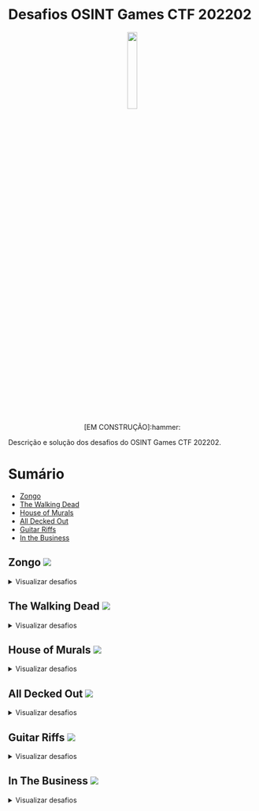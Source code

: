 # Desafios OSINT Games CTF 202202
<p style="text-align:center" align="center">
<img src="https://import.cdn.thinkific.com/568124/courses/1609487/fj6dhvJEQQKmnVw7vDto_osint-games-logo-words-149x48.png" width="20%" /><br>
<p align="center">[EM CONSTRUÇÃO]:hammer:</center></p>
</p>
Descrição e solução dos desafios do OSINT Games CTF 202202.

# Sumário
- [Zongo](#zongo)
- [The Walking Dead](#dead)
- [House of Murals](#murals)
- [All Decked Out](#decked)
- [Guitar Riffs](#guitar)
- [In the Business](#business)

## Zongo <a name="zongo"></a> ![](https://img.shields.io/badge/5%2F5-COMPLETED-blue)
<details>
  <summary>Visualizar desafios</summary>

## Blue Truck Image Location <a name="Blue-Truck-Image-Location">:heavy_check_mark:</a>
##### [![](https://img.shields.io/badge/Voltar-Sum%C3%A1rio-blue)](#sumário)

<details>
  
<summary>:bulb:</summary>
  
#### Descrição
A imagem de uma rua é disponibilizada e temos que descobrir a cidade na qual ela se encontra.

#### Solução
1. Visualizando a imagem é possível identificar duas palavras:
> SOCCABET
> Zongo La
2. Fazendo uma busca por estes dois termos juntos, o Google nos trará o nome de uma via próxima ao local da foto::
> Zongo Lane
3. Buscando por Zongo Lane no Google Maps, é possível identificar que esta via é localizada em uma cidade na Gana:
> Accra
4. Buscando novamente no Google Maps pelo termo abaixo, é possível confirmar que uma unidade da SOCCABET se encontra próxima a via Zongo Lane, em Accra no Congo:
> Zongo Lane SOCCABET
5. A FLAG é enviada como:
> Accra
6. Adicionalmente, vasculhando com o Google Street View ao longo das ruas que cruzam com a Zongo Lane, é possível identificar o local como sendo a latitude e longitude, na rua Asafoatse Nettey Rd:
> 5.541880857145164, -0.20993663838001453
</details>

## Blue Truck Image Latitude and Longitude  <a name="Blue-Truck-Image-Location">:heavy_check_mark:</a>
##### [![](https://img.shields.io/badge/Voltar-Sum%C3%A1rio-blue)](#sumário)

<details>
  
<summary>:bulb:</summary>
  
#### Descrição
Definir qual é a latitude e longitude que mais se aproximam do local onde a foto foi tirada.

#### Solução
  1. Como já descoberto na solução do desafio Blue Truck Image Location, a foto foi tirada perto da rua Zongo Lane e a latitude e longitude que mais se aproximam desta localização dentre as alternativas é a:
> 5.5418955,-0.209885
</details>

## Mapillary Username   <a name="Blue-Truck-Image-Location">:heavy_check_mark:</a>
##### [![](https://img.shields.io/badge/Voltar-Sum%C3%A1rio-blue)](#sumário)

<details>
  
<summary>:bulb:</summary>
  
#### Descrição
Identificar o usuário que realizou upload da foto do desafio no Mapillary.

#### Solução
  1. Como já descoberta a localização da foto no desafio Blue Truck Image Location, foi acessado este local no Mappilary.
  2. Ao acessar é possível identificar a foto original, sem cortes.
  3. Apartir desta foto é possível visualizar os detalhes e o usuário que a postou como:
> mawutor
</details>


##  The Full Zongo Lane <a name="Blue-Truck-Image-Location">:heavy_check_mark:</a>
##### [![](https://img.shields.io/badge/Voltar-Sum%C3%A1rio-blue)](#sumário)

<details>
  
<summary>:bulb:</summary>
  
#### Descrição
Identificar o nome completo da Zongo Lane.

#### Solução
  1. Ao buscar Zongo Lane no Mapillary é possível obter dois resultados.
  2. Um dos resultados possui uma palavra a mais no nome, sendo:
> Kadiri
</details>

##   Longest Recording  <a name="Blue-Truck-Image-Location">:heavy_check_mark:</a>
##### [![](https://img.shields.io/badge/Voltar-Sum%C3%A1rio-blue)](#sumário)

<details>
  
<summary>:bulb:</summary>
  
#### Descrição
Identificar o trajeto mais longo registrado por mawutor no Mappilary.

#### Solução
  1. Utilizando o filtro de trajetos do usuário mawutor, é possível visualizar claramente um trajeto cruzando de norte a sul o Congo.
  2. A cidade de ínicio deste trajeto é identificada como:
> Bawku
</details>
 
</details>

 
## The Walking Dead <a name="dead"></a> ![](https://img.shields.io/badge/10%2F10-COMPLETED-blue)
<details>
  <summary>Visualizar desafios</summary>

##  Surface Website Name  <a name="Blue-Truck-Image-Location">:heavy_check_mark:</a>
##### [![](https://img.shields.io/badge/Voltar-Sum%C3%A1rio-blue)](#sumário)

<details>
  
<summary>:bulb:</summary>
  
#### Descrição
Descubra o domínio da surface web existente no site da darkweb.

#### Solução
1. Acessando o site e vasculhando pelas páginas, é possível visualizar o endereço na área dos termos de serviço:
> 0ut3r.space
</details>
  
##   Alternative Usernames   <a name="Blue-Truck-Image-Location">:heavy_check_mark:</a>
##### [![](https://img.shields.io/badge/Voltar-Sum%C3%A1rio-blue)](#sumário)

<details>
  
<summary>:bulb:</summary>
  
#### Descrição
Descubra usuários alternativos utilizados pelo usuário Hoek.

#### Solução
1. Acessando a home do site é possível visualizar diversas redes sociais que Hoek pode ser encontrado, por exemplo no Telegram, onde ele se identifica:
> hoeczek
</details>

##    Funding Goals    <a name="Blue-Truck-Image-Location">:heavy_check_mark:</a>
##### [![](https://img.shields.io/badge/Voltar-Sum%C3%A1rio-blue)](#sumário)

<details>
  
<summary>:bulb:</summary>
  
#### Descrição
Descubra o motivo por qual Hoek pede doações.

#### Solução
1. Buscando pelo usuário alternativo do Hoek seguido da palavra Donation, é possível identificar o site ko-fi:
> "hoeczek" donation
2. No site, o perfil de hoek expõem o motivo das doações:
>  House for a zombie apocalypse
</details>  
  
##    Perfect Games    <a name="Blue-Truck-Image-Location">:heavy_check_mark:</a>
##### [![](https://img.shields.io/badge/Voltar-Sum%C3%A1rio-blue)](#sumário)

<details>
  
<summary>:bulb:</summary>
  
#### Descrição
Descubra qual jogo Hoek descreve como "perfeito".

#### Solução
1. Acessando o perfil da Steam de Hoek, disponibilizado na Home de seu site é possível visualizar a seção "Perfect Games, no qual um jogo é listado:
> CARRION
</details>
  
##     Site Owner's Name     <a name="Blue-Truck-Image-Location">:heavy_check_mark:</a>
##### [![](https://img.shields.io/badge/Voltar-Sum%C3%A1rio-blue)](#sumário)

<details>
  
<summary>:bulb:</summary>
  
#### Descrição
Descubra o primeiro nome de hoeczek.

#### Solução
1. Acessando a home do site de hoeczek, ele se introduz com a frase:
> Hi, I am Hoek.
2. Expondo seu primeiro nome:
> Hoek
</details>

## Country of Hoek      <a name="Blue-Truck-Image-Location">:heavy_check_mark:</a>
##### [![](https://img.shields.io/badge/Voltar-Sum%C3%A1rio-blue)](#sumário)

<details>
  
<summary>:bulb:</summary>
  
#### Descrição
Descubra o país de origem de Hoek.

#### Solução
1. Acessando a home do site de hoeczek, é possível obter o perfil do Hack The Box, onde ele é identificado como da Polônia
> Poland
</details>  
  
  
## Projects of Hoek <a name="Blue-Truck-Image-Location">:heavy_check_mark:</a>
##### [![](https://img.shields.io/badge/Voltar-Sum%C3%A1rio-blue)](#sumário)

<details>
  
<summary>:bulb:</summary>
  
#### Descrição
Descubra o número desenhado em uma torta que Hoek postou em um website antigo dele.

#### Solução
1. Acessando a home do site de hoeczek, é possível visualizar os projetos passados dele, como estamos em busca de uma torta, o projeto de culinária se destaca:
> nattyskitchen
2. Utilizando o WayBackMachine no ano de 2015, a foto da torta é exposta com o número:
> 27
</details>
  
## Given Name of Hoek <a name="Blue-Truck-Image-Location">:heavy_check_mark:</a>
##### [![](https://img.shields.io/badge/Voltar-Sum%C3%A1rio-blue)](#sumário)

<details>
  
<summary>:bulb:</summary>
  
#### Descrição
Descubra o primeiro nome de Hoek através de um de seus perfis.

#### Solução
1. Acessando a home do site de hoeczek, é possível visualizar suas redes sociais, entre elas a HackerOne:
2. No perfil de Hoek na HackerOne, é exibido o primeiro nome:
> Dawid
</details>
  
## Family Name of Hoek <a name="Blue-Truck-Image-Location">:heavy_check_mark:</a>
##### [![](https://img.shields.io/badge/Voltar-Sum%C3%A1rio-blue)](#sumário)

<details>
  
<summary>:bulb:</summary>
  
#### Descrição
Descubra o último sobrenome de Hoek.

#### Solução
1. Acessando o perfil de Hoek no Wordpress, é possível identificar que ele possuía o domínio:
> superbly.space
2. Acessando este domínio, é possível visualizar que ele não funciona mais
3. Utilizando o WayBack Machine, pode se identificar que este estava ativo entre 2016 e 2017
4. Usando um serviço de WHOIS que verifica o histórico, o nome de Hoek é exposto nos registros:
> Dawid Job

</details>
  
## Bitcoin Wallet Address of Hoek <a name="Blue-Truck-Image-Location">:heavy_check_mark:</a>
##### [![](https://img.shields.io/badge/Voltar-Sum%C3%A1rio-blue)](#sumário)

<details>
  
<summary>:bulb:</summary>
  
#### Descrição
Identifique qual endereço bitcoin tem relação com Hoek dentre as alternativas.

#### Solução
1. Vasculhando os endereços existentes nas alternativas através do site https://www.blockchain.com, é possível visualizar que somente um existe:
>  15yT5Yv7wPaovoFWVwLvPXr2PWW8nuczht 

</details>

</details>

## House of Murals <a name="murals"></a> ![](https://img.shields.io/badge/2%2F2-COMPLETED-blue)
<details>
  <summary>Visualizar desafios</summary>

## Mural House <a name="Blue-Truck-Image-Location">:heavy_check_mark:</a>
##### [![](https://img.shields.io/badge/Voltar-Sum%C3%A1rio-blue)](#sumário)

<details>
  
<summary>:bulb:</summary>
  
#### Descrição
A imagem de uma casa é disponibilizada e temos que descobrir em qual cidade ela se encontra.

#### Solução
1. Buscando a imagem em serviços de busca, no caso o Bing é possível identificar diversos sites que apresentam ela
2. Acessando um destes sites, no caso designer-daily.com, o site do autor da obra, o artista Peeta é citado:
> http://www.peeta.net/works/walls/
3. No site do artista, a foto possui a seguinte legenda:
> Stadt.Wand.Kunst Mural Art Galery, Mannheim, DE, 2019
4. A cidade da obra é descoberta através da legenda da foto:
> Mannheim
</details>
  
##  Mural House Painter  <a name="Blue-Truck-Image-Location">:heavy_check_mark:</a>
##### [![](https://img.shields.io/badge/Voltar-Sum%C3%A1rio-blue)](#sumário)

<details>
  
<summary>:bulb:</summary>
  
#### Descrição
Descubra o nome real do artista.

#### Solução
1. Acesando o site do artista e visualizando o "About", é possível visualizar que o nome real do artista é:
> Manuel Di Rita
</details>
  
</details>

## All Decked Out <a name="murals"></a> ![](https://img.shields.io/badge/12%2F12-COMPLETED-blue)
<details>
  <summary>Visualizar desafios</summary>

## Deck The Halls <a name="decked">:heavy_check_mark:</a>
##### [![](https://img.shields.io/badge/Voltar-Sum%C3%A1rio-blue)](#sumário)

<details>
  
<summary>:bulb:</summary>
  
#### Descrição
Descubra o site do Influencer adoriandeck que redireciona para seu linktr.ee.

#### Solução
1. Buscando pelo nome do influencer no Google, é possível visualizar seu Instagram
2. Na Bio de seu Instagram o site que redireciona para seu linktr.ee:
> adoriandeck.com
</details>
  
## Hot Mail  <a name="Blue-Truck-Image-Location">:heavy_check_mark:</a>
##### [![](https://img.shields.io/badge/Voltar-Sum%C3%A1rio-blue)](#sumário)

<details>
  
<summary>:bulb:</summary>
  
#### Descrição
Descubra o e-mail de Adorian.

#### Solução
1. Acessando o site de Adorian (adoriandeck.com) no WayBack Machine em 2012, é possível visualizar o seu e-mail
> adoriandeck@gmail.com
</details>
  
##  Shop Local <a name="Blue-Truck-Image-Location">:heavy_check_mark:</a>
##### [![](https://img.shields.io/badge/Voltar-Sum%C3%A1rio-blue)](#sumário)

<details>
  
<summary>:bulb:</summary>
  
#### Descrição
Descubra o site de e-commerce da Shopify que Adorian possui, onde o nome tem o nome de seu cachorro.

#### Solução
1. Acessando o linktr.ee é possível visualizar o link para o e-commerce que possui o nome:
> tinycrumble.com
</details>
  
##   Vid Bros <a name="Blue-Truck-Image-Location">:heavy_check_mark:</a>
##### [![](https://img.shields.io/badge/Voltar-Sum%C3%A1rio-blue)](#sumário)

<details>
  
<summary>:bulb:</summary>
  
#### Descrição
Descubra o canal de Youtube que Adorian possui junto com seu irmão.

#### Solução
1. Buscando pelos vídeos do canal de Adorian, é possível identificar o canal de seu irmão
2. Acessando o canal de seu irmão (Adrian), o canal que possui junto ao seu irmão está registrado como um canal parceiro:
> The Deck Brothers
</details>
  
## IG me <a name="Blue-Truck-Image-Location">:heavy_check_mark:</a>
##### [![](https://img.shields.io/badge/Voltar-Sum%C3%A1rio-blue)](#sumário)

<details>
  
<summary>:bulb:</summary>
  
#### Descrição
Descubra o Instagram do irmão de Adorian.

#### Solução
1. Acessando o canal do Youtube de Adrian, seu Instagram está como rede social:
> adrianedwarddeck
</details>
  
##  Early Adopter <a name="Blue-Truck-Image-Location">:heavy_check_mark:</a>
##### [![](https://img.shields.io/badge/Voltar-Sum%C3%A1rio-blue)](#sumário)

<details>
  
<summary>:bulb:</summary>
  
#### Descrição
Descubra o Instagram do irmão de Adorian.

#### Solução
1. Comparando a data de inscrição de ambos canais de Adorian e Adrian, fica evidente que Adorian se cadastrou antes no Youtube:
> Adorian
</details>
  
##   #Banned <a name="Blue-Truck-Image-Location">:heavy_check_mark:</a>
##### [![](https://img.shields.io/badge/Voltar-Sum%C3%A1rio-blue)](#sumário)

<details>
  
<summary>:bulb:</summary>
  
#### Descrição
Descubra o Twitter que os irmãos utilizavam e que agora é banido.

#### Solução
1. No Youtube dividido pelos dois irmãos, o Twitter é disponibilizado:
> thedeckbrothers
</details>

## Name In Lights  <a name="Blue-Truck-Image-Location">:heavy_check_mark:</a>
##### [![](https://img.shields.io/badge/Voltar-Sum%C3%A1rio-blue)](#sumário)

<details>
  
<summary>:bulb:</summary>
  
#### Descrição
Descubra o nome da jornalista que entrevistou Adorian em 26 de julho de 2014.

#### Solução
1. Realizando uma busca no Google é possível obter a entrevista de Adorian
2. Acessando a entrevista o nome da entrevistadora é identificada:
> TANYSHA BOLGER
</details>
  
##  Dropped Calls  <a name="Blue-Truck-Image-Location">:heavy_check_mark:</a>
##### [![](https://img.shields.io/badge/Voltar-Sum%C3%A1rio-blue)](#sumário)

<details>
  
<summary>:bulb:</summary>
  
#### Descrição
Descubra a operadora que Adorian utilizava na época da entrevista.

#### Solução
1. A entrevista contém uma captura de tela do celular de Adorian, que expõe o nome da operadora utilizada:
> Verizon
</details>
  
##  Entrepreneurial Spirit <a name="Blue-Truck-Image-Location">:heavy_check_mark:</a>
##### [![](https://img.shields.io/badge/Voltar-Sum%C3%A1rio-blue)](#sumário)

<details>
  
<summary>:bulb:</summary>
  
#### Descrição
Qual é a LLC da empresa de Adorian.

#### Solução
1. Buscando pelo nome da empresa de Adorian (Derick Media) seguida pela sigla LLC no Google, o site DNB é encontrado
2. Acessando este site é possível identificar a LLC da empresa:
> Decked Out Media
</details>
  
## Coast To Coast  <a name="Blue-Truck-Image-Location">:heavy_check_mark:</a>
##### [![](https://img.shields.io/badge/Voltar-Sum%C3%A1rio-blue)](#sumário)

<details>
  
<summary>:bulb:</summary>
  
#### Descrição
Qual outro estado dos EUA a Derick Out Media esta registrada além da California.

#### Solução
1. Buscando pelo nome da empresa de Adorian (Derick Out Media) o site OpenCorporates é encontrado
2. Acessando este site é possível identificar que a empresa esta localizada na Florida:
> Florida
</details>
  
##  Sue Me <a name="Blue-Truck-Image-Location">:heavy_check_mark:</a>
##### [![](https://img.shields.io/badge/Voltar-Sum%C3%A1rio-blue)](#sumário)

<details>
  
<summary>:bulb:</summary>
  
#### Descrição
Qual empresa que Adorian processou em 2011.

#### Solução
1. Buscando pelo termo abaixo no Google é possível encontrar uma notícia que expõe o nome que Adorian Decker processou em 2011:
> adorian deck lawsuit
2. O nome da empresa é:
> Spartz
</details>
  
</details>


## Guitar Riffs <a name="guitar"></a> ![](https://img.shields.io/badge/10%2F10-COMPLETED-blue)
<details>
  <summary>Visualizar desafios</summary>

## John Legend <a name="decked">:heavy_check_mark:</a>
##### [![](https://img.shields.io/badge/Voltar-Sum%C3%A1rio-blue)](#sumário)

<details>
  
<summary>:bulb:</summary>
  
#### Descrição
Qual é o sobrenome do músico chamado John mencionado no site da imagem.

#### Solução
1. Buscando por termos que aparecem na imagem é possível achar o site:
> "ABOUT JOHN" "Mel Holder"
2. No site é possível visualizar que o sobrenome é:
> Smith
</details>
  
 ##  Look Up <a name="decked">:heavy_check_mark:</a>
##### [![](https://img.shields.io/badge/Voltar-Sum%C3%A1rio-blue)](#sumário)

<details>
  
<summary>:bulb:</summary>
  
#### Descrição
Qual é o site que aparece na imagem.

#### Solução
1. Como o site já foi descoberto no desafio anterior (John Legend) é apenas uma questão de responder:
> axxanpro23.com
</details>
  
## Start Date  <a name="decked">:heavy_check_mark:</a>
##### [![](https://img.shields.io/badge/Voltar-Sum%C3%A1rio-blue)](#sumário)

<details>
  
<summary>:bulb:</summary>
  
#### Descrição
Qual é a data de criação do canal do Youtube de John

#### Solução
1. Clicando no botão "WATCH MORE VIDEOS" é possível acessar o canal do Youtube de John e a data de criação é:
> March 6, 2006
</details>
  
## The Gig  <a name="decked">:heavy_check_mark:</a>
##### [![](https://img.shields.io/badge/Voltar-Sum%C3%A1rio-blue)](#sumário)

<details>
  
<summary>:bulb:</summary>
  
#### Descrição
Qual é o e-mail para contratar John

#### Solução
1. No Footer do site existe um botão de e-mail:
> Axxan23@yahoo.com
</details>
  
## It's Me Again   <a name="decked">:heavy_check_mark:</a>
##### [![](https://img.shields.io/badge/Voltar-Sum%C3%A1rio-blue)](#sumário)

<details>
  
<summary>:bulb:</summary>
  
#### Descrição
Qual é o outro site que John possui que redireciona para o site atual

#### Solução
1. No canal de Youtube de John é possível obter o link para outro site:
> itsjohnsmith.com
</details>
  
## Take Me To Church  <a name="decked">:heavy_check_mark:</a>
##### [![](https://img.shields.io/badge/Voltar-Sum%C3%A1rio-blue)](#sumário)

<details>
  
<summary>:bulb:</summary>
  
#### Descrição
Um dos sites de John foi registrado no nome de uma igreja, qual é ela

#### Solução
1. Fazendo uma consulta no WhoIs pelo domínio abaixo:
> itsjohnsmith.com
2. É possível identificar a igreja:
> Faith Baptist Church
</details>
  
## Throwback <a name="decked">:heavy_check_mark:</a>
##### [![](https://img.shields.io/badge/Voltar-Sum%C3%A1rio-blue)](#sumário)

<details>
  
<summary>:bulb:</summary>
  
#### Descrição
Qual era o usuário de John no MySpace

#### Solução
1. Acessando o Facebook de John é possível visualizar um link para seu MySpace com o usuário:
> axxan23
</details>
  
##  5 Stars <a name="decked">:heavy_check_mark:</a>
##### [![](https://img.shields.io/badge/Voltar-Sum%C3%A1rio-blue)](#sumário)

<details>
  
<summary>:bulb:</summary>
  
#### Descrição
Qual é o produto que John avaliou no Sourceforge em 2014-12-03

#### Solução
1. Realizando uma busca no Google com o seguinte termo:
> inurl:sourceforge.net/projects  intext:Posted 2014-12-03
2. É possível obter o produto que John avaliou, no caso:
> Fx FloorBoard
</details>
  
## Pay The Man <a name="decked">:heavy_check_mark:</a>
##### [![](https://img.shields.io/badge/Voltar-Sum%C3%A1rio-blue)](#sumário)

<details>
  
<summary>:bulb:</summary>
  
#### Descrição
Qual usuário John utiliza para doações financeiras
  
#### Solução
1. Visualizando os vídeos existentes no canal de John, é possível visualizar na descrição o usuário utilizado para doações:
> $Axxanpro23
</details>
  
## Look Back <a name="decked">:heavy_check_mark:</a>
##### [![](https://img.shields.io/badge/Voltar-Sum%C3%A1rio-blue)](#sumário)

<details>
  
<summary>:bulb:</summary>
  
#### Descrição
Qual site John registrou utilizando seu e-mail pessoal
  
#### Solução
1. Utilizando um serviço de consulta reversa (www.reversewhois.io), é possível identificar o site:
> fbccny.org
</details>

</details>

## In The Business <a name="business"></a> ![](https://img.shields.io/badge/12%2F12-COMPLETED-blue)
<details>
  <summary>Visualizar desafios</summary>

##  Big MAC <a name="Blue-Truck-Image-Location">:heavy_check_mark:</a>
##### [![](https://img.shields.io/badge/Voltar-Sum%C3%A1rio-blue)](#sumário)

<details>
  
<summary>:bulb:</summary>
  
#### Descrição
Descubra o SSID relacionado ao BSSID disponibilizado.

#### Solução
1. Utilizando Wigle e realizando uma consulta pelo BSSID, o SSID é identificado:
> Sly and Co
</details>
  
##  Suite Digs <a name="Blue-Truck-Image-Location">:heavy_check_mark:</a>
##### [![](https://img.shields.io/badge/Voltar-Sum%C3%A1rio-blue)](#sumário)

<details>
  
<summary>:bulb:</summary>
  
#### Descrição
Qual o número da suíte que a empresa ocupa.

#### Solução
1. Acessando o site da empresa (slyandcogroup.com) é possível identificar o número da suíte como:
> 200
</details>
  
## MX Me <a name="Blue-Truck-Image-Location">:heavy_check_mark:</a>
##### [![](https://img.shields.io/badge/Voltar-Sum%C3%A1rio-blue)](#sumário)

<details>
  
<summary>:bulb:</summary>
  
#### Descrição
Qual é o prefixo do endereço de e-mail que a empresa utiliza para informações.

#### Solução
1. Acessando o site da empresa (slyandcogroup.com) é possível identificar o prefixo como:
> slyandco.com
</details>
  
## Google Knows All <a name="Blue-Truck-Image-Location">:heavy_check_mark:</a>
##### [![](https://img.shields.io/badge/Voltar-Sum%C3%A1rio-blue)](#sumário)

<details>
  
<summary>:bulb:</summary>
  
#### Descrição
Qual das alternativas não compartilha do mesmo Google Tracking ID.

#### Solução
1. Realizando uma busca pelo site no host.io, é possível verificar mais três domínios que utilizam o mesmo ID, exceto:
> slyandcompany.com
</details>
  
## Redirect Your Attention  <a name="Blue-Truck-Image-Location">:heavy_check_mark:</a>
##### [![](https://img.shields.io/badge/Voltar-Sum%C3%A1rio-blue)](#sumário)

<details>
  
<summary>:bulb:</summary>
  
#### Descrição
Qual site redireciona para slyandco.com e possui o prefixo "ca".

#### Solução
1. Realizando uma busca pelo site no host.io, é possível verificar que o seguinte domínio redireciona para o site:
> slyandco.ca
</details>
  
## Former Employees   <a name="Blue-Truck-Image-Location">:heavy_check_mark:</a>
##### [![](https://img.shields.io/badge/Voltar-Sum%C3%A1rio-blue)](#sumário)

<details>
  
<summary>:bulb:</summary>
  
#### Descrição
Descubra o funcionário que trabalhou como "Production Designer" na filial Ookpik entre 2015 e 2019

#### Solução
1. Realizando uma busca pelo termo abaixo no LinkedIn:
> Production Director Ookpik
2. Descobrimos que o nome da funcionária é:
> Chrissy Alexakis
</details>

##  Pink Lil <a name="Blue-Truck-Image-Location">:heavy_check_mark:</a>
##### [![](https://img.shields.io/badge/Voltar-Sum%C3%A1rio-blue)](#sumário)

<details>
  
<summary>:bulb:</summary>
  
#### Descrição
Qual boutique da Nova Zelândia vende produtos da Sly & Co e fica entre uma floricultura e uma padaria

#### Solução
1. Realizando uma busca pelo termo abaixo no Google:
> intext:Sly and Co florist bakery
2. Descobrimos que o site da boutique é:
> furtherdoings.co.nz
</details>
  

## Land Ho  <a name="Blue-Truck-Image-Location">:heavy_check_mark:</a>
##### [![](https://img.shields.io/badge/Voltar-Sum%C3%A1rio-blue)](#sumário)

<details>
  
<summary>:bulb:</summary>
  
#### Descrição
Qual é a cidade de destino de uma entrega da Sly & Co de 6 de julho de 2020

#### Solução
1. Realizando uma busca pelo termo abaixo no Google:
> "Sly Co" "shipment" after:2020-07-05 before:2014-07-07
2. Descobrimos um site que lista as ordens, sendo possível identificar o endereço como:
> Seattle, Washington
</details>
  
##  HMS Titanic <a name="Blue-Truck-Image-Location">:heavy_check_mark:</a>
##### [![](https://img.shields.io/badge/Voltar-Sum%C3%A1rio-blue)](#sumário)

<details>
  
<summary>:bulb:</summary>
  
#### Descrição
Qual é o nome do navio que fez a entrega do desafio anterior

#### Solução
1. Realizando uma busca pelo termo abaixo no Google:
> "Sly Co" "shipment" after:2020-07-05 before:2014-07-07
2. Descobrimos um site que lista as ordens, sendo possível identificar o navio como:
> APL QINGDAO
</details>
  
## Roger That <a name="Blue-Truck-Image-Location">:heavy_check_mark:</a>
##### [![](https://img.shields.io/badge/Voltar-Sum%C3%A1rio-blue)](#sumário)

<details>
  
<summary>:bulb:</summary>
  
#### Descrição
Qual é o callsign do navio que fez a entrega do desafio anterior

#### Solução
1. Realizando uma busca pelo nome do navio no site itu.int, é possível identificar o callsign como:
> 9HA5178
</details>
  
## Roger That <a name="Blue-Truck-Image-Location">:heavy_check_mark:</a>
##### [![](https://img.shields.io/badge/Voltar-Sum%C3%A1rio-blue)](#sumário)

<details>
  
<summary>:bulb:</summary>
  
#### Descrição
Qual é registro de marca que Sly and Co realizou em 20 de junho de 2017

#### Solução
1. Realizando uma busca pela empresa Sly and Co no site trademarks.justia.com é possível identificar o número do registro como:
> 1843714
</details>
  
##  Hello World! <a name="Blue-Truck-Image-Location">:heavy_check_mark:</a>
##### [![](https://img.shields.io/badge/Voltar-Sum%C3%A1rio-blue)](#sumário)

<details>
  
<summary>:bulb:</summary>
  
#### Descrição
Qual é o nome de um famoso jogo de celular que está em um template identificado no sitemap de um dos sites da Sly & Co

#### Solução
1. Acessando a URL abaixo do sitemap de slyandcogroup.com:
> https://slyandcogroup.com/wp-sitemap-posts-post-1.xml
2. É possível identificar o nome do jogo como:
> Farmville
</details>
  
</details>
